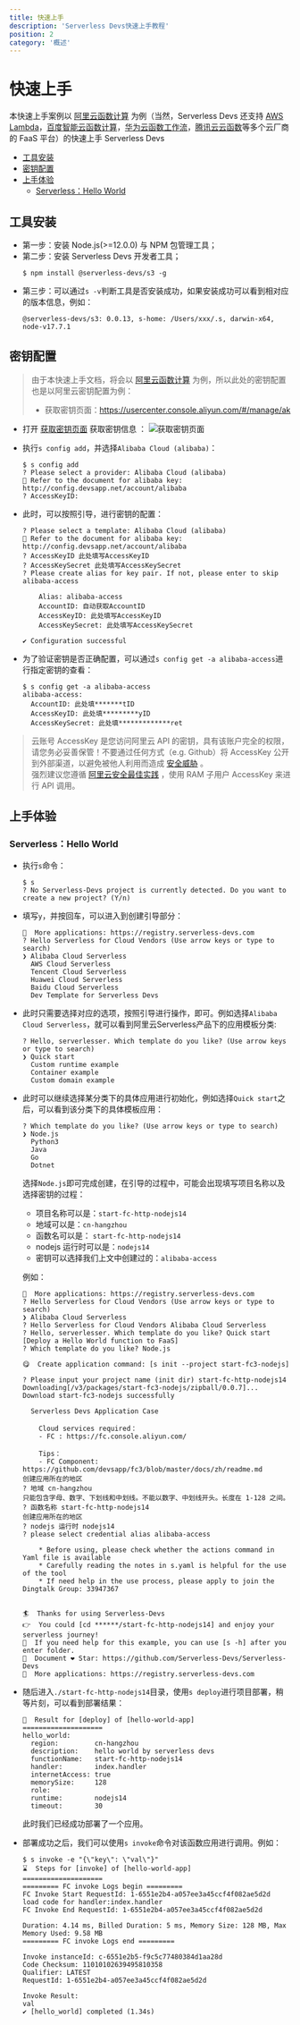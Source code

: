 ```yaml
---
title: 快速上手
description: 'Serverless Devs快速上手教程'
position: 2
category: '概述'
---
```


# 快速上手

本快速上手案例以 [阿里云函数计算](https://github.com/devsapp/fc) 为例（当然，Serverless Devs 还支持 [AWS Lambda](https://github.com/devscomp/lambda)，[百度智能云函数计算](https://github.com/xinwuyun/cfc)，[华为云函数工作流](https://github.com/zy-linn/fgs-component)，[腾讯云云函数](https://github.com/devscomp/scf)等多个云厂商的 FaaS 平台）的快速上手 Serverless Devs

- [工具安装](#工具安装)
- [密钥配置](#密钥配置)
- [上手体验](#上手体验)
    - [Serverless：Hello World](#serverlesshello-world)

## 工具安装
- 第一步：安装 Node.js(>=12.0.0) 与 NPM 包管理工具；  
- 第二步：安装 Serverless Devs 开发者工具；   
    ```shell script
    $ npm install @serverless-devs/s3 -g
    ```
- 第三步：可以通过`s -v`判断工具是否安装成功，如果安装成功可以看到相对应的版本信息，例如：
    ```shell script
    @serverless-devs/s3: 0.0.13, s-home: /Users/xxx/.s, darwin-x64, node-v17.7.1
    ```

## 密钥配置

> 由于本快速上手文档，将会以 [阿里云函数计算](https://www.aliyun.com/product/fc) 为例，所以此处的密钥配置也是以阿里云密钥配置为例： 
> - 获取密钥页面：https://usercenter.console.aliyun.com/#/manage/ak

- 打开 [获取密钥页面](https://usercenter.console.aliyun.com/#/manage/ak) 获取密钥信息 ：
  ![获取密钥页面](https://images.devsapp.cn/access/aliyun-access.jpg)
 
- 执行`s config add`，并选择`Alibaba Cloud (alibaba)`：
    ```shell script
    $ s config add 
    ? Please select a provider: Alibaba Cloud (alibaba)
    🧭 Refer to the document for alibaba key:  http://config.devsapp.net/account/alibaba
    ? AccessKeyID:  
    ```
- 此时，可以按照引导，进行密钥的配置：
    ```shell script
    ? Please select a template: Alibaba Cloud (alibaba)
    🧭 Refer to the document for alibaba key:  http://config.devsapp.net/account/alibaba
    ? AccessKeyID 此处填写AccessKeyID
    ? AccessKeySecret 此处填写AccessKeySecret
    ? Please create alias for key pair. If not, please enter to skip alibaba-access
    
        Alias: alibaba-access
        AccountID: 自动获取AccountID
        AccessKeyID: 此处填写AccessKeyID
        AccessKeySecret: 此处填写AccessKeySecret
    
    ✔ Configuration successful
    ```
- 为了验证密钥是否正确配置，可以通过`s config get -a alibaba-access`进行指定密钥的查看：
    ```shell script
    $ s config get -a alibaba-access
    alibaba-access:
      AccountID: 此处填*******tID
      AccessKeyID: 此处填*********yID
      AccessKeySecret: 此处填*************ret
    ```
  
  
> 云账号 AccessKey 是您访问阿里云 API 的密钥，具有该账户完全的权限，请您务必妥善保管！不要通过任何方式（e.g. Github）将 AccessKey 公开到外部渠道，以避免被他人利用而造成 [安全威胁](https://help.aliyun.com/knowledge_detail/54059.html?spm=5176.2020520153.0.0.57f1336a8PQ1KR) 。    
> 强烈建议您遵循 [阿里云安全最佳实践](https://help.aliyun.com/document_detail/102600.html?spm=5176.2020520153.0.0.57f1336a8PQ1KR) ，使用 RAM 子用户 AccessKey 来进行 API 调用。


## 上手体验

### Serverless：Hello World

- 执行`s`命令：
    ```shell script
    $ s
    ? No Serverless-Devs project is currently detected. Do you want to create a new project? (Y/n) 
    ```  
- 填写`y`，并按回车，可以进入到创建引导部分：
    ```shell script
    🚀  More applications: https://registry.serverless-devs.com
    ? Hello Serverless for Cloud Vendors (Use arrow keys or type to search)
    ❯ Alibaba Cloud Serverless 
      AWS Cloud Serverless 
      Tencent Cloud Serverless 
      Huawei Cloud Serverless 
      Baidu Cloud Serverless 
      Dev Template for Serverless Devs 
    ```

- 此时只需要选择对应的选项，按照引导进行操作，即可。例如选择`Alibaba Cloud Serverless`，就可以看到阿里云Serverless产品下的应用模板分类:

    ```shell script
    ? Hello, serverlesser. Which template do you like? (Use arrow keys or type to search)
    ❯ Quick start 
      Custom runtime example 
      Container example 
      Custom domain example 
    ```

- 此时可以继续选择某分类下的具体应用进行初始化，例如选择`Quick start`之后，可以看到该分类下的具体模板应用：

    ```shell script
    ? Which template do you like? (Use arrow keys or type to search)
    ❯ Node.js 
      Python3 
      Java 
      Go 
      Dotnet 
    ```

    选择`Node.js`即可完成创建，在引导的过程中，可能会出现填写项目名称以及选择密钥的过程：
    - 项目名称可以是：`start-fc-http-nodejs14`
    - 地域可以是：`cn-hangzhou`
    - 函数名可以是： `start-fc-http-nodejs14`
    - nodejs 运行时可以是：`nodejs14`
    - 密钥可以选择我们上文中创建过的：`alibaba-access`    
    
    例如：

    ```shell script 
    🚀  More applications: https://registry.serverless-devs.com
    ? Hello Serverless for Cloud Vendors (Use arrow keys or type to search)
    ❯ Alibaba Cloud Serverless 
    ? Hello Serverless for Cloud Vendors Alibaba Cloud Serverless
    ? Hello, serverlesser. Which template do you like? Quick start [Deploy a Hello World function to FaaS]
    ? Which template do you like? Node.js

    😋  Create application command: [s init --project start-fc3-nodejs]

    ? Please input your project name (init dir) start-fc-http-nodejs14
    Downloading[/v3/packages/start-fc3-nodejs/zipball/0.0.7]...
    Download start-fc3-nodejs successfully

      Serverless Devs Application Case
        
        Cloud services required：
        - FC : https://fc.console.aliyun.com/
        
        Tips：
        - FC Component: https://github.com/devsapp/fc3/blob/master/docs/zh/readme.md
    创建应用所在的地区
    ? 地域 cn-hangzhou
    只能包含字母、数字、下划线和中划线。不能以数字、中划线开头。长度在 1-128 之间。
    ? 函数名称 start-fc-http-nodejs14
    创建应用所在的地区
    ? nodejs 运行时 nodejs14
    ? please select credential alias alibaba-access

        * Before using, please check whether the actions command in Yaml file is available
        * Carefully reading the notes in s.yaml is helpful for the use of the tool
        * If need help in the use process, please apply to join the Dingtalk Group: 33947367
        

    🏄‍  Thanks for using Serverless-Devs
    👉  You could [cd ******/start-fc-http-nodejs14] and enjoy your serverless journey!
    🧭️  If you need help for this example, you can use [s -h] after you enter folder.
    💞  Document ❤ Star: https://github.com/Serverless-Devs/Serverless-Devs
    🚀  More applications: https://registry.serverless-devs.com
    ```

- 随后进入`./start-fc-http-nodejs14`目录，使用`s deploy`进行项目部署，稍等片刻，可以看到部署结果：

    ```shell script
    🚀  Result for [deploy] of [hello-world-app]
    ====================
    hello_world: 
      region:         cn-hangzhou
      description:    hello world by serverless devs
      functionName:   start-fc-http-nodejs14
      handler:        index.handler
      internetAccess: true
      memorySize:     128
      role:           
      runtime:        nodejs14
      timeout:        30
    ```

    此时我们已经成功部署了一个应用。
- 部署成功之后，我们可以使用`s invoke`命令对该函数应用进行调用。例如：

    ```shell script
    $ s invoke -e "{\"key\": \"val\"}"
    ⌛  Steps for [invoke] of [hello-world-app]
    ====================
    ========= FC invoke Logs begin =========
    FC Invoke Start RequestId: 1-6551e2b4-a057ee3a45ccf4f082ae5d2d
    load code for handler:index.handler
    FC Invoke End RequestId: 1-6551e2b4-a057ee3a45ccf4f082ae5d2d

    Duration: 4.14 ms, Billed Duration: 5 ms, Memory Size: 128 MB, Max Memory Used: 9.58 MB
    ========= FC invoke Logs end =========

    Invoke instanceId: c-6551e2b5-f9c5c77480384d1aa28d
    Code Checksum: 11010102639495810358
    Qualifier: LATEST
    RequestId: 1-6551e2b4-a057ee3a45ccf4f082ae5d2d

    Invoke Result:
    val
    ✔ [hello_world] completed (1.34s)
    ```
